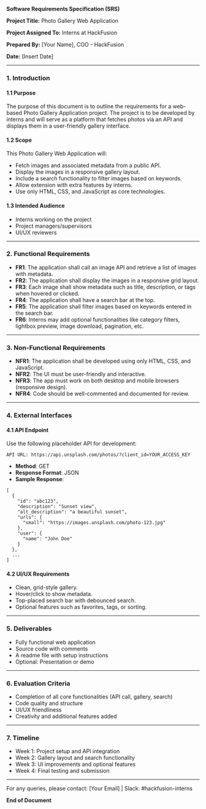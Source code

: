 **Software Requirements Specification (SRS)**

**Project Title:** Photo Gallery Web Application

**Project Assigned To:** Interns at HackFusion

**Prepared By:** [Your Name], COO - HackFusion

**Date:** [Insert Date]

---

### 1. Introduction

#### 1.1 Purpose

The purpose of this document is to outline the requirements for a web-based Photo Gallery Application project. The project is to be developed by interns and will serve as a platform that fetches photos via an API and displays them in a user-friendly gallery interface.

#### 1.2 Scope

This Photo Gallery Web Application will:

- Fetch images and associated metadata from a public API.
- Display the images in a responsive gallery layout.
- Include a search functionality to filter images based on keywords.
- Allow extension with extra features by interns.
- Use only HTML, CSS, and JavaScript as core technologies.

#### 1.3 Intended Audience

- Interns working on the project
- Project managers/supervisors
- UI/UX reviewers

---

### 2. Functional Requirements

- **FR1**: The application shall call an image API and retrieve a list of images with metadata.
- **FR2**: The application shall display the images in a responsive grid layout.
- **FR3**: Each image shall show metadata such as title, description, or tags when hovered or clicked.
- **FR4**: The application shall have a search bar at the top.
- **FR5**: The application shall filter images based on keywords entered in the search bar.
- **FR6**: Interns may add optional functionalities like category filters, lightbox preview, image download, pagination, etc.

---

### 3. Non-Functional Requirements

- **NFR1**: The application shall be developed using only HTML, CSS, and JavaScript.
- **NFR2**: The UI must be user-friendly and interactive.
- **NFR3**: The app must work on both desktop and mobile browsers (responsive design).
- **NFR4**: Code should be well-commented and documented for review.

---

### 4. External Interfaces

#### 4.1 API Endpoint

Use the following placeholder API for development:

```
API URL: https://api.unsplash.com/photos/?client_id=YOUR_ACCESS_KEY
```

- **Method**: GET
- **Response Format**: JSON
- **Sample Response**:

```
[
  {
    "id": "abc123",
    "description": "Sunset view",
    "alt_description": "a beautiful sunset",
    "urls": {
      "small": "https://images.unsplash.com/photo-123.jpg"
    },
    "user": {
      "name": "John Doe"
    }
  },
  ...
]
```

#### 4.2 UI/UX Requirements

- Clean, grid-style gallery.
- Hover/click to show metadata.
- Top-placed search bar with debounced search.
- Optional features such as favorites, tags, or sorting.

---

### 5. Deliverables

- Fully functional web application
- Source code with comments
- A readme file with setup instructions
- Optional: Presentation or demo

---

### 6. Evaluation Criteria

- Completion of all core functionalities (API call, gallery, search)
- Code quality and structure
- UI/UX friendliness
- Creativity and additional features added

---

### 7. Timeline

- Week 1: Project setup and API integration
- Week 2: Gallery layout and search functionality
- Week 3: UI improvements and optional features
- Week 4: Final testing and submission

---

For any queries, please contact: [Your Email] | Slack: #hackfusion-interns

**End of Document**

